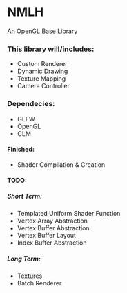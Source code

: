 # NMLH

An OpenGL Base Library

### This library will/includes:

- Custom Renderer
- Dynamic Drawing
- Texture Mapping
- Camera Controller

### Dependecies:

- GLFW
- OpenGL
- GLM

#### Finished:

- Shader Compilation & Creation

#### TODO:

##### Short Term:
- Templated Uniform Shader Function
- Vertex Array Abstraction
- Vertex Buffer Abstraction
- Vertex Buffer Layout
- Index Buffer Abstraction

##### Long Term:
- Textures
- Batch Renderer

